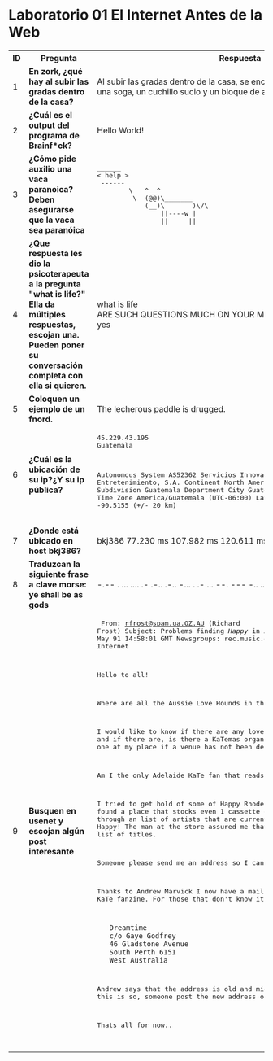 <h1> Laboratorio 01 El Internet Antes de la Web </h1>
<table>
    <tr>
        <th>ID</th>
        <th>Pregunta</th>
        <th>Respuesta</th>
    </tr>
    <tr>
        <td>1</td>
        <td><strong>En zork, ¿qué hay al subir las gradas dentro de la casa?</strong></td>
        <td>Al subir las gradas dentro de la casa, se encuentra un ático que contiene una soga, un cuchillo sucio y un bloque de arcilla.</td>
    </tr>
    <tr>
        <td>2</td>
        <td><strong>¿Cuál es el output del programa de Brainf*ck?</strong></td>
        <td>Hello World!</td>
    </tr>
    <tr>
        <td>3</td>
        <td><strong>¿Cómo pide auxilio una vaca paranoica? Deben asegurarse que la vaca sea paranóica</strong></td>
        <td>
            <pre>
______ 
< help >
 ------ 
        \   ^__^
         \  (@@)\_______
            (__)\       )\/\
                ||----w |
                ||     ||
</pre>
        </td>
    </tr>
    <tr>
        <td>4</td>
        <td><strong>¿Que respuesta les dio la psicoterapeuta a la pregunta "what is life?"
            Ella da múltiples respuestas, escojan una. Pueden poner su conversación completa con ella si quieren.
            </strong>
        </td>
        <td>what is life<br>
            ARE SUCH QUESTIONS MUCH ON YOUR MIND?<br>
            yes
        </td>
    </tr>
    <tr>
        <td>5</td>
        <td><strong>Coloquen un ejemplo de un fnord.</strong></td>
        <td>The lecherous paddle is drugged.</td>
    </tr>
    <tr>
        <td>6</td>
        <td><strong>¿Cuál es la ubicación de su ip?¿Y su ip pública?</strong></td>
        <td>
            <pre>
45.229.43.195
Guatemala<br>

Autonomous System    AS52362 Servicios Innovadores de Comunicacion y Entretenimiento, S.A.
  Continent            North America
  Country              Guatemala
  Subdivision          Guatemala Department
  City                 Guatemala City
  Postal Code          01010
  Time Zone            America/Guatemala (UTC-06:00)
  Latitude, Longitude  14.6343, -90.5155 (+/- 20 km)
</pre>
        </td>
    </tr>
    <tr>
        <td>7</td>
        <td><strong>¿Donde está ubicado en host bkj386?</strong></td>
        <td>bkj386   77.230 ms  107.982 ms  120.611 ms</td>
    </tr>
    <tr>
        <td>8</td>
        <td><strong>Traduzcan la siguiente frase a clave morse: ye shall be as gods</strong></td>
        <td>-.-- .  ... .... .- .-.. .-..  -... .  .- ...  --. --- -.. ...</td>
    </tr>
    <tr>
        <td>9</td>
        <td><strong>Busquen en usenet y escojan algún post interesante</strong></td>
        <td>
            <pre>
From: rfrost@spam.ua.OZ.AU (Richard Frost)
Subject: Problems finding _Happy_ in Australia..
Date: 11 May 91 14:58:01 GMT
Newsgroups: rec.music.gaffa
Organization: The Internet


 Hello to all!

   Where are all the Aussie Love Hounds in this group??

   I would like to know if there are any love hounds here in
 Adelaide, and if there are, is there a KaTemas organized
 yet? I am willing to hold one at my place if a venue has 
 not been decided on. 

   Am I the only Adelaide KaTe fan that reads this group???

   I tried to get hold of some of Happy Rhode's music today and
 have not found a place that stocks even 1 cassette of her
 music. I browsed through an list of artists that are
 currently available in the US .. no Happy! The man at the
 store assured me that this was the most recent list of titles.

 Someone please send me an address so I can order this music!

 Thanks to Andrew Marvick I now have a mailing address to the Aussie
 KaTe fanzine. For those that don't know it here it is:

       Dreamtime
       c/o Gaye Godfrey
       46 Gladstone Avenue
       South Perth 6151
       West Australia
  
  Andrew says that the address is old and might now be different, if
  this is so, someone post the new address on GAFFA.

  Thats all for now..

</pre>
        </td>
    </tr>
</table>
